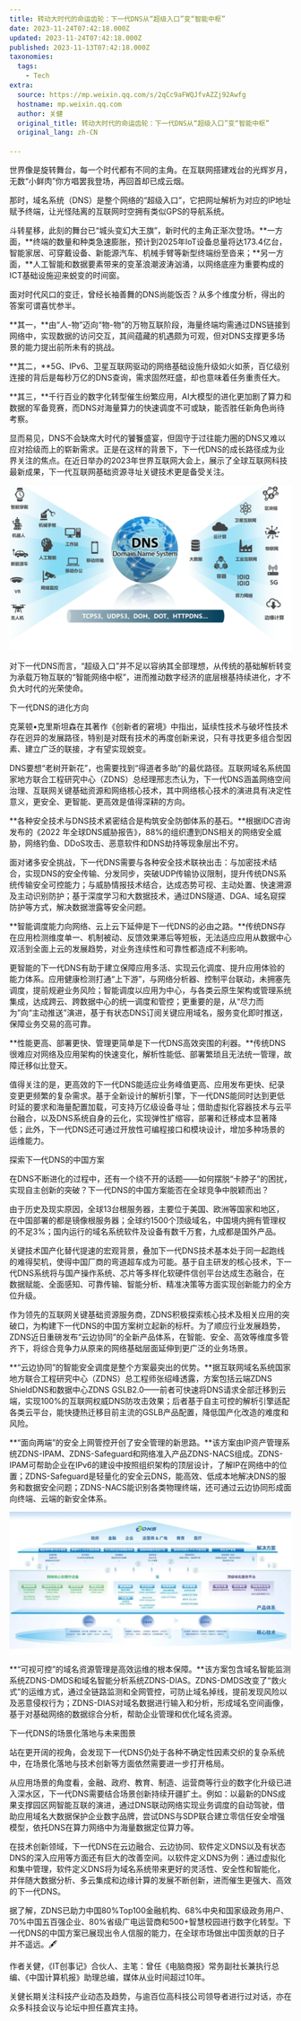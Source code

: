 ```yaml
---
title: 转动大时代的命运齿轮：下一代DNS从“超级入口”变“智能中枢”
date: 2023-11-24T07:42:18.000Z
updated: 2023-11-24T07:42:18.000Z
published: 2023-11-13T07:42:18.000Z
taxonomies:
  tags:
    - Tech
extra:
  source: https://mp.weixin.qq.com/s/2qCc9aFWQJfvAZZj92Awfg
  hostname: mp.weixin.qq.com
  author: 关健
  original_title: 转动大时代的命运齿轮：下一代DNS从“超级入口”变“智能中枢”
  original_lang: zh-CN

---
```


世界像是旋转舞台，每一个时代都有不同的主角。在互联网搭建戏台的光辉岁月，无数“小鲜肉”你方唱罢我登场，再回首却已成云烟。

那时，域名系统（DNS）是整个网络的“超级入口”，它把网址解析为对应的IP地址赋予终端，让光怪陆离的互联网时空拥有类似GPS的导航系统。

斗转星移，此刻的舞台已“城头变幻大王旗”，新时代的主角正渐次登场。**一方面，**终端的数量和种类急速膨胀，预计到2025年IoT设备总量将达173.4亿台，智能家居、可穿戴设备、新能源汽车、机械手臂等新型终端纷至沓来；**另一方面，**人工智能和数据要素带来的变革浪潮波涛汹涌，以网络底座为重要构成的ICT基础设施迎来蜕变的时间窗。

面对时代风口的变迁，曾经长袖善舞的DNS尚能饭否？从多个维度分析，得出的答案可谓喜忧参半。

**其一，**由“人-物”迈向“物-物”的万物互联阶段，海量终端均需通过DNS链接到网络中，实现数据的访问交互，其间蕴藏的机遇颇为可观，但对DNS支撑更多场景的能力提出前所未有的挑战。

**其二，**5G、IPv6、卫星互联网驱动的网络基础设施升级如火如荼，百亿级别连接的背后是每秒万亿的DNS查询，需求固然旺盛，却也意味着任务重责任大。

**其三，**千行百业的数字化转型催生纷繁应用，AI大模型的进化更加剧了算力和数据的军备竞赛，而DNS对海量算力的快速调度不可或缺，能否胜任新角色尚待考察。

显而易见，DNS不会缺席大时代的饕餮盛宴，但固守于过往能力圈的DNS又难以应对拾级而上的崭新需求。正是在这样的背景下，下一代DNS的成长路径成为业界关注的焦点。在近日举办的2023年世界互联网大会上，展示了全球互联网科技最新成果，下一代互联网基础资源寻址关键技术更是备受关注。

![Image](640.2.png)

对下一代DNS而言，“超级入口”并不足以容纳其全部理想，从传统的基础解析转变为承载万物互联的“智能网络中枢”，进而推动数字经济的底层根基持续进化，才不负大时代的光荣使命。

下一代DNS的进化方向

克莱顿•克里斯坦森在其著作《创新者的窘境》中指出，延续性技术与破坏性技术存在迥异的发展路径，特别是对既有技术的再度创新来说，只有寻找更多组合型因素、建立广泛的联接，才有望实现蜕变。

DNS要想“老树开新花”，也需要找到“得道者多助”的最优路径。互联网域名系统国家地方联合工程研究中心（ZDNS）总经理邢志杰认为，下一代DNS涵盖网络空间治理、互联网关键基础资源和网络核心技术，其中网络核心技术的演进具有决定性意义，更安全、更智能、更高效是值得深耕的方向。

**各种安全技术与DNS技术紧密结合是构筑安全防御体系的基石。**根据IDC咨询发布的《2022 年全球DNS威胁报告》，88%的组织遭到DNS相关的网络安全威胁，网络钓鱼、DDoS攻击、恶意软件和DNS劫持等现象层出不穷。

面对诸多安全挑战，下一代DNS需要与各种安全技术联袂出击：与加密技术结合，实现DNS的安全传输、分发同步，突破UDP传输协议限制，提升传统DNS系统传输安全可控能力；与威胁情报技术结合，达成态势可视、主动处置、快速溯源及主动识别防护；基于深度学习和大数据技术，通过DNS隧道、DGA、域名窥探防护等方式，解决数据泄露等安全问题。

**智能调度能力向网络、云上云下延伸是下一代DNS的必由之路。**传统DNS存在应用检测维度单一、机制被动、反馈效果滞后等短板，无法适应应用从数据中心双活到全面上云的发展趋势，对业务连续性和可靠性都造成不利影响。

更智能的下一代DNS有助于建立保障应用多活、实现云化调度、提升应用体验的能力体系。应用健康检测打通“上下游”，与网络分析器、控制平台联动，未拥塞先调度，提前规避业务风险；智能调度以应用为中心，与各类云原生架构或管理系统集成，达成跨云、跨数据中心的统一调度和管控；更重要的是，从“尽力而为”向“主动推送”演进，基于有状态DNS订阅关键应用域名，服务变化即时推送，保障业务交易的高可靠。

**性能更高、部署更快、管理更简单是下一代DNS高效突围的利器。**传统DNS很难应对网络及应用架构的快速变化，解析性能低、部署繁琐且无法统一管理，故障迁移似比登天。

值得关注的是，更高效的下一代DNS能适应业务峰值更高、应用发布更快、纪录变更更频繁的复杂需求。基于全新设计的解析引擎，下一代DNS能同时达到更低时延的要求和海量配置加载，可支持万亿级设备寻址；借助虚拟化容器技术与云平台融合，以及DNS系统自身的云化，实现弹性扩缩容，部署和迁移成本显著降低；此外，下一代DNS还可通过开放性可编程接口和模块设计，增加多种场景的运维能力。

探索下一代DNS的中国方案

在DNS不断进化的过程中，还有一个绕不开的话题——如何摆脱“卡脖子”的困扰，实现自主创新的突破？下一代DNS的中国方案能否在全球竞争中脱颖而出？

由于历史及现实原因，全球13台根服务器，主要位于美国、欧洲等国家和地区，在中国部署的都是镜像根服务器；全球约1500个顶级域名，中国境内拥有管理权的不足3%；国内运行的域名系统软件及设备有数千万套，九成都是国外产品。

关键技术国产化替代提速的宏观背景，叠加下一代DNS技术基本处于同一起跑线的难得契机，使得中国厂商的弯道超车成为可能。基于自主研发的核心技术，下一代DNS系统将与国产操作系统、芯片等多样化软硬件信创平台达成生态融合，在数据赋能、全面感知、可靠传输、智能分析、精准决策等方面实现创新能力的全方位升级。

作为领先的互联网关键基础资源服务商，ZDNS积极探索核心技术及相关应用的突破口，为构建下一代DNS的中国方案树立起新的标杆。为了顺应行业发展趋势，ZDNS近日重磅发布“云边协同”的全新产品体系，在智能、安全、高效等维度多管齐下，将综合竞争力从原来的网络基础层面延伸到更广泛的业务场景。

**“云边协同”的智能安全调度是整个方案最突出的优势。**据互联网域名系统国家地方联合工程研究中心（ZDNS）总工程师张绍峰透露，方案包括云端ZDNS ShieldDNS和数据中心ZDNS GSLB2.0——前者可快速将DNS请求全部迁移到云端，实现100%的互联网权威DNS防攻击效果；后者基于自主可控的解析引擎适配各类云平台，能快捷热迁移目前主流的GSLB产品配置，降低国产化改造的难度和风险。

**“面向两端”的安全上网管控开创了安全管理的新思路。**该方案由IP资产管理系统ZDNS-IPAM、ZDNS-Safeguard和网络准入产品ZDNS-NACS组成。ZDNS-IPAM可帮助企业在IPv6的建设中按照组织架构的顶层设计，了解IP在网络中的位置；ZDNS-Safeguard是轻量化的安全云DNS，能高效、低成本地解决DNS的服务和数据安全问题；ZDNS-NACS能识别各类物理终端，还可通过云边协同形成面向终端、云端的新安全体系。

![Image](640.3.jpeg)

**“可视可控”的域名资源管理是高效运维的根本保障。**该方案包含域名智能监测系统ZDNS-DMDS和域名智能分析系统ZDNS-DIAS。ZDNS-DMDS改变了“救火式”的运维方式，通过全链路监测和全网管控，可防止域名掉线，提前发现风险以及恶意侵权行为；ZDNS-DIAS对域名数据进行输入和分析，形成域名空间画像，基于对基础网络的数据综合分析，帮助企业管理和优化域名资源。

下一代DNS的场景化落地与未来图景

站在更开阔的视角，会发现下一代DNS仍处于各种不确定性因素交织的复杂系统中，在场景化落地与技术创新等方面依然需要进一步打开格局。

从应用场景的角度看，金融、政府、教育、制造、运营商等行业的数字化升级已进入深水区，下一代DNS需要结合场景创新持续开疆扩土。例如：以最新的DNS成果支撑园区网智能互联的演进，通过DNS联动网络实现业务调度的自动驾驶，借助应用域名大数据保护企业数字品牌，尝试DNS与SDP联合建立零信任安全增强模型，依托DNS在算力网络中为海量数据定位算力等。

在技术创新领域，下一代DNS在云边融合、云边协同、软件定义DNS以及有状态DNS的深入应用等方面还有巨大的改善空间。以软件定义DNS为例：通过虚拟化和集中管理，软件定义DNS将为域名系统带来更好的灵活性、安全性和智能化，并伴随大数据分析、多云集成和边缘计算的发展不断创新，进而催生更强大、高效的下一代DNS。

据了解，ZDNS已助力中国80%Top100金融机构、68%中央和国家级政务用户、70%中国五百强企业、80%省级广电运营商和500+智慧校园进行数字化转型。下一代DNS的中国方案已展现出令人信服的能力，在全球市场做出中国贡献的日子并不遥远。🖋

作者关健，《IT创事记》合伙人、主笔：曾任《电脑商报》常务副社长兼执行总编、《中国计算机报》助理总编，媒体从业时间超过10年。

关健长期关注科技产业动态及趋势，与逾百位高科技公司领导者进行过对话，亦在众多科技会议与论坛中担任嘉宾主持。
